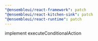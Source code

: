 ```yaml
---
"@ensembleui/react-framework": patch
"@ensembleui/react-kitchen-sink": patch
"@ensembleui/react-runtime": patch
---
```


implement executeConditionalAction
